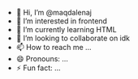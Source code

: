 - 👋 Hi, I’m @maqdalenaj
- 👀 I’m interested in frontend
- 🌱 I’m currently learning HTML
- 💞️ I’m looking to collaborate on idk
- 📫 How to reach me ...
- 😄 Pronouns: ...
- ⚡ Fun fact: ...

<!---
maqdalenaj/maqdalenaj is a ✨ special ✨ repository because its `README.md` (this file) appears on your GitHub profile.
You can click the Preview link to take a look at your changes.
--->
